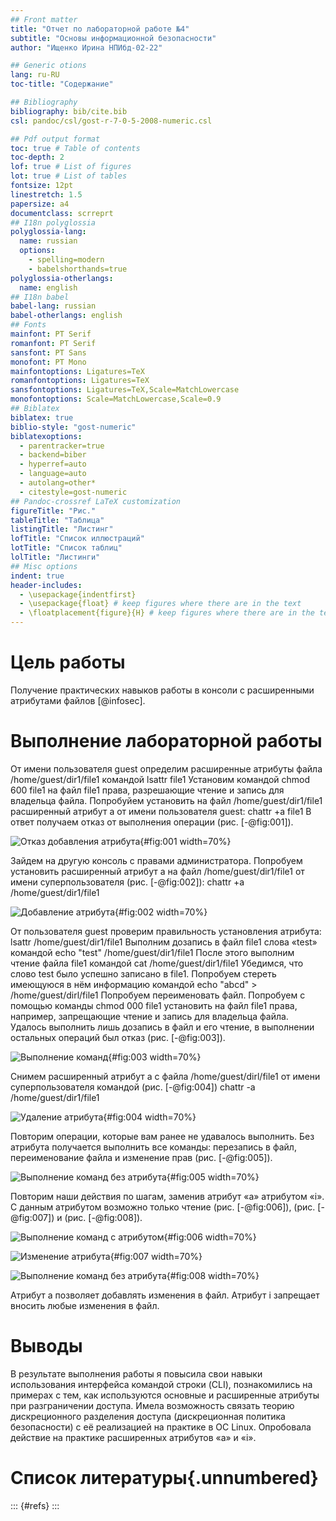 ```yaml
---
## Front matter
title: "Отчет по лабораторной работе №4"
subtitle: "Основы информационной безопасности"
author: "Ищенко Ирина НПИбд-02-22"

## Generic otions
lang: ru-RU
toc-title: "Содержание"

## Bibliography
bibliography: bib/cite.bib
csl: pandoc/csl/gost-r-7-0-5-2008-numeric.csl

## Pdf output format
toc: true # Table of contents
toc-depth: 2
lof: true # List of figures
lot: true # List of tables
fontsize: 12pt
linestretch: 1.5
papersize: a4
documentclass: scrreprt
## I18n polyglossia
polyglossia-lang:
  name: russian
  options:
	- spelling=modern
	- babelshorthands=true
polyglossia-otherlangs:
  name: english
## I18n babel
babel-lang: russian
babel-otherlangs: english
## Fonts
mainfont: PT Serif
romanfont: PT Serif
sansfont: PT Sans
monofont: PT Mono
mainfontoptions: Ligatures=TeX
romanfontoptions: Ligatures=TeX
sansfontoptions: Ligatures=TeX,Scale=MatchLowercase
monofontoptions: Scale=MatchLowercase,Scale=0.9
## Biblatex
biblatex: true
biblio-style: "gost-numeric"
biblatexoptions:
  - parentracker=true
  - backend=biber
  - hyperref=auto
  - language=auto
  - autolang=other*
  - citestyle=gost-numeric
## Pandoc-crossref LaTeX customization
figureTitle: "Рис."
tableTitle: "Таблица"
listingTitle: "Листинг"
lofTitle: "Список иллюстраций"
lotTitle: "Список таблиц"
lolTitle: "Листинги"
## Misc options
indent: true
header-includes:
  - \usepackage{indentfirst}
  - \usepackage{float} # keep figures where there are in the text
  - \floatplacement{figure}{H} # keep figures where there are in the text
---
```


# Цель работы

Получение практических навыков работы в консоли с расширенными
атрибутами файлов [@infosec].


# Выполнение лабораторной работы

От имени пользователя guest определим расширенные атрибуты файла
/home/guest/dir1/file1 командой
lsattr file1
Установим командой
chmod 600 file1
на файл file1 права, разрешающие чтение и запись для владельца файла.
Попробуйем установить на файл /home/guest/dir1/file1 расширенный атрибут a от имени пользователя guest:
chattr +a file1
В ответ получаем отказ от выполнения операции (рис. [-@fig:001]).

![Отказ добавления атрибута](image/1.png){#fig:001 width=70%}

Зайдем на другую консоль с правами администратора. Попробуем установить расширенный атрибут a на файл /home/guest/dir1/file1 от имени суперпользователя (рис. [-@fig:002]):
chattr +a /home/guest/dir1/file1

![Добавление атрибута](image/2.png){#fig:002 width=70%}

От пользователя guest проверим правильность установления атрибута:
lsattr /home/guest/dir1/file1
Выполним дозапись в файл file1 слова «test» командой
echo "test" /home/guest/dir1/file1
После этого выполним чтение файла file1 командой
cat /home/guest/dir1/file1
Убедимся, что слово test было успешно записано в file1.
Попробуем стереть имеющуюся в нём информацию командой
echo "abcd" > /home/guest/dirl/file1
Попробуем переименовать файл.
Попробуем с помощью команды
chmod 000 file1
установить на файл file1 права, например, запрещающие чтение и запись для владельца файла. Удалось выполнить лишь дозапись в файл и его чтение, в выполнении остальных операций был отказ (рис. [-@fig:003]).

![Выполнение команд](image/3.png){#fig:003 width=70%}

Снимем расширенный атрибут a с файла /home/guest/dirl/file1 от
имени суперпользователя командой (рис. [-@fig:004])
chattr -a /home/guest/dir1/file1

![Удаление атрибута](image/4.png){#fig:004 width=70%}

Повторим операции, которые вам ранее не удавалось выполнить. Без атрибута получается выполнить все команды: перезапись в файл, переименование файла и изменение прав (рис. [-@fig:005]).

![Выполнение команд без атрибута](image/5.png){#fig:005 width=70%}


Повторим наши действия по шагам, заменив атрибут «a» атрибутом «i». С данным атрибутом возможно только чтение (рис. [-@fig:006]), (рис. [-@fig:007]) и (рис. [-@fig:008]).

![Выполнение команд с атрибутом](image/6.png){#fig:006 width=70%}

![Изменение атрибута](image/7.png){#fig:007 width=70%}

![Выполнение команд без атрибута](image/8.png){#fig:008 width=70%}

Атрибут a позволяет добавлять изменения в файл. Атрибут i запрещает вносить любые изменения в файл.

# Выводы

В результате выполнения работы я повысила свои навыки использования интерфейса командой строки (CLI), познакомились на примерах с тем,
как используются основные и расширенные атрибуты при разграничении
доступа. Имела возможность связать теорию дискреционного разделения
доступа (дискреционная политика безопасности) с её реализацией на практике в ОС Linux. Опробовала действие на практике расширенных атрибутов «а» и «i».

# Список литературы{.unnumbered}

::: {#refs}
:::
